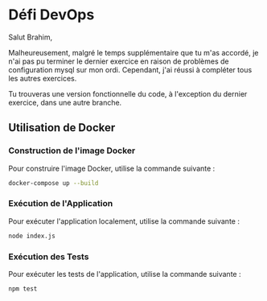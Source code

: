 # Défi DevOps

Salut Brahim,

Malheureusement, malgré le temps supplémentaire que tu m'as accordé, je n'ai pas pu terminer le dernier exercice en raison de problèmes de configuration mysql sur mon ordi. Cependant, j'ai réussi à compléter tous les autres exercices.

Tu trouveras une version fonctionnelle du code, à l'exception du dernier exercice, dans une autre branche.

## Utilisation de Docker

### Construction de l'image Docker

Pour construire l'image Docker, utilise la commande suivante :

```bash
docker-compose up --build
```

### Exécution de l'Application

Pour exécuter l'application localement, utilise la commande suivante :

```bash
node index.js
```

### Exécution des Tests

Pour exécuter les tests de l'application, utilise la commande suivante :

```bash
npm test
```